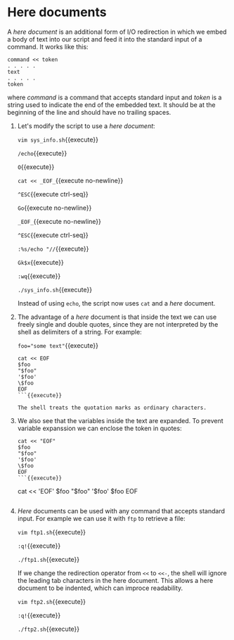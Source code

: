 # Here documents

A _here document_ is an additional form of I/O redirection in which we
embed a body of text into our script and feed it into the standard
input of a command. It works like this:

```
command << token
. . . . .
text
. . . . .
token
```

where _command_ is a command that accepts standard input and _token_
is a string used to indicate the end of the embedded text. It should
be at the beginning of the line and should have no trailing spaces.

1. Let's modify the script to use a _here document_:

   `vim sys_info.sh`{{execute}}
   
   `/echo`{{execute}}
   
   `O`{{execute}}
   
   `cat << _EOF_`{{execute no-newline}}
   
   `^ESC`{{execute ctrl-seq}}

   `Go`{{execute no-newline}}
   
   `_EOF_`{{execute no-newline}}

   `^ESC`{{execute ctrl-seq}}

   `:%s/echo "//`{{execute}}
   
   `Gk$x`{{execute}}
   
   `:wq`{{execute}}
   
   `./sys_info.sh`{{execute}}

   Instead of using `echo`, the script now uses `cat` and a _here_
   document.
   
2. The advantage of a _here_ document is that inside the text we can
   use freely single and double quotes, since they are not interpreted
   by the shell as delimiters of a string. For example:
   
   `foo="some text"`{{execute}}
   
   ```
   cat << EOF
   $foo
   "$foo"
   '$foo'
   \$foo
   EOF
   ```{{execute}}

   The shell treats the quotation marks as ordinary characters.
   
3. We also see that the variables inside the text are expanded. To
   prevent variable expanssion we can enclose the token in quotes:

   ```
   cat << "EOF"
   $foo
   "$foo"
   '$foo'
   \$foo
   EOF
   ```{{execute}}

   ```
   cat << 'EOF'
   $foo
   "$foo"
   '$foo'
   \$foo
   EOF
   ```{{execute}}

4. _Here_ documents can be used with any command that accepts standard
   input. For example we can use it with `ftp` to retrieve a file:
   
   `vim ftp1.sh`{{execute}}
   
   `:q!`{{execute}}

   `./ftp1.sh`{{execute}}
   
   If we change the redirection operator from `<<` to `<<-`, the shell
   will ignore the leading tab characters in the here document. This
   allows a here document to be indented, which can improce
   readability.
   
   `vim ftp2.sh`{{execute}}
   
   `:q!`{{execute}}
   
   `./ftp2.sh`{{execute}}

